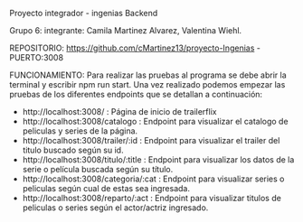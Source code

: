 Proyecto integrador - ingenias Backend

Grupo 6:
integrante: Camila Martinez Alvarez, Valentina Wiehl.

REPOSITORIO: https://github.com/cMartinez13/proyecto-Ingenias - PUERTO:3008

FUNCIONAMIENTO: Para realizar las pruebas al programa se debe abrir la terminal y escribir npm run start. Una vez realizado podemos empezar las pruebas de los diferentes endpoints que se detallan a continuación:

* http://localhost:3008/ : Página de inicio de trailerflix
* http://localhost:3008/catalogo : Endpoint para visualizar el catalogo de peliculas y series de la página.
* http://localhost:3008/trailer/:id : Endpoint para visualizar el trailer del titulo buscado según su id.
* http://localhost:3008/titulo/:title : Endpoint para visualizar los datos de la serie o película buscada según su título.
* http://localhost:3008/categoria/:cat : Endpoint para visualizar series o peliculas según cual de estas sea ingresada.
* http://localhost:3008/reparto/:act : Endpoint para visualizar titulos de peliculas o series según el actor/actriz ingresado.

